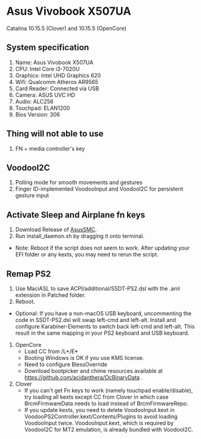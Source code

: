 # Asus Vivobook X507UA

Catalina 10.15.5 (Clover) and 10.15.5 (OpenCore) 

## System specification
1. Name:           Asus Vivobook X507UA
2. CPU:            Intel Core i3-7020U
3. Graphics:       Intel UHD Graphics 620 
4. Wifi:           Qualcomm Atheros AR9565
5. Card Reader:    Connected via USB
6. Camera:         ASUS UVC HD
7. Audio:          ALC256
8. Touchpad:       ELAN1200
9. Bios Version:   306

## Thing will not able to use

1. FN + media controller's key

## VoodooI2C

1. Polling mode for smooth movements and gestures
2. Finger ID-implemented VoodooInput and VoodooI2C for persistent gesture input


## Activate Sleep and Airplane fn keys

1. Download Release of [AsusSMC](https://github.com/hieplpvip/AsusSMC/releases).
2. Run install_daemon.sh by dragging it onto terminal.
- Note: Reboot if the script does not seem to work. After updating your EFI folder or any kexts, you may need to rerun the script.

## Remap PS2

1. Use MaciASL to save ACPI/additional/SSDT-PS2.dsl with the .aml extension in Patched folder.
2. Reboot.
- Optional: If you have a non-macOS USB keyboard, uncommenting the code in SSDT-PS2.dsl will swap left-cmd and left-alt. Install and configure Karabiner-Elements to switch back left-cmd and left-alt. This result in the same mapping in your PS2 keyboard and USB keyboard.

1. OpenCore
    - Load CC from /L*/E*
    - Booting Windows is OK if you use KMS license.
    - Need to configure BlessOverride
    - Download bootpicker and chime resources available at https://github.com/acidanthera/OcBinaryData .
2. Clover
    - If you can't get Fn keys to work (namely touchpad enable/disable), try loading all kexts except CC from Clover in which case BrcmFirmwareData needs to load instead of BrcmFirmwareRepo.
    - If you update kexts, you need to delete VoodooInput.kext in VoodooPS2Controller.kext/Contents/Plugins to avoid loading VoodooInput twice. VoodooInput.kext, which is required by VoodooI2C for MT2 emulation, is already bundled with VoodooI2C.

